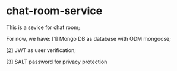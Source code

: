 # chat-room-service

This is a sevice for chat room;

For now, we have:
[1] Mongo DB as database with ODM mongoose;

[2] JWT as user verification;

[3] SALT password for privacy protection